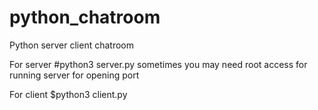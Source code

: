 # python_chatroom
Python server client chatroom

For server
#python3 server.py
sometimes you may need root access for running server for opening port

For client
$python3 client.py
